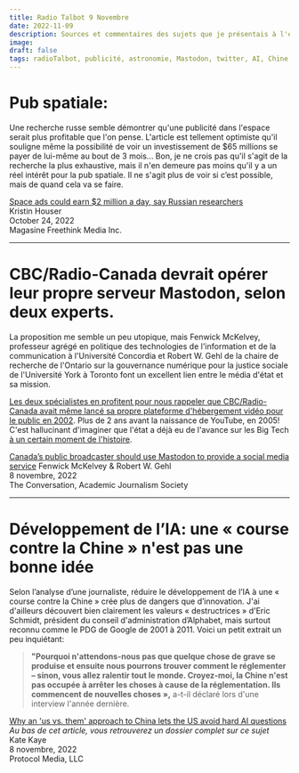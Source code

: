 ```yaml
---
title: Radio Talbot 9 Novembre
date: 2022-11-09
description: Sources et commentaires des sujets que je présentais à l'émission Radio Talbot du mercredi 9 novembre dernier
image:
draft: false
tags: radioTalbot, publicité, astronomie, Mastodon, twitter, AI, Chine, U.S.A., États-Unis, réglementation, loi, gouvernement
---
```

# Pub spatiale:
Une recherche russe semble démontrer qu'une publicité dans l'espace serait plus profitable que l'on pense. L'article est tellement optimiste qu'il souligne même la possibilité de voir un investissement de $65 millions se payer de lui-même au bout de 3 mois... Bon, je ne crois pas qu'il s'agit de la recherche la plus exhaustive, mais il n'en demeure pas moins qu'il y a un réel intérêt pour la pub spatiale. Il ne s'agit plus de voir si c’est possible, mais de quand cela va se faire.

[Space ads could earn $2 million a day, say Russian researchers](https://www.freethink.com/space/space-advertising)  
Kristin Houser  
October 24, 2022  
Magasine Freethink Media Inc.

---

# CBC/Radio-Canada devrait opérer leur propre serveur Mastodon, selon deux experts.
La proposition me semble un peu utopique, mais Fenwick McKelvey, professeur agrégé en politique des technologies de l'information et de la communication à l'Université Concordia et Robert W. Gehl de la chaire de recherche de l'Ontario sur la gouvernance numérique pour la justice sociale de l'Université York à Toronto font un excellent lien entre le média d'état et sa mission.  

[Les deux spécialistes en profitent pour nous rappeler que CBC/Radio-Canada avait même lancé sa propre plateforme d'hébergement vidéo pour le public en 2002](https://exclaim.ca/music/article/do_i_want_my_zed_tv-cbc_attempts_open_source). Plus de 2 ans avant la naissance de YouTube, en 2005! C'est hallucinant d'imaginer que l'état a déjà eu de l'avance sur les Big Tech [à un certain moment de l'histoire](https://web.archive.org/web/20021210152457/http://zed.cbc.ca/displayContent.do?item_id=7860).

[Canada’s public broadcaster should use Mastodon to provide a social media service](https://theconversation.com/canadas-public-broadcaster-should-use-mastodon-to-provide-a-social-media-service-194116)   Fenwick McKelvey & Robert W. Gehl   
8 novembre, 2022  
The Conversation, Academic Journalism Society  

---

# Développement de l’IA: une « course contre la Chine » n'est pas une bonne idée
Selon l’analyse d’une journaliste, réduire le développement de l’IA à une « course contre la Chine » crée plus de dangers que d’innovation. J'ai d'ailleurs découvert bien clairement les valeurs « destructrices » d'Eric Schmidt, président du conseil d'administration d’Alphabet, mais surtout reconnu comme le PDG de Google de 2001 à 2011. Voici un petit extrait un peu inquiétant:

> **"Pourquoi n'attendons-nous pas que quelque chose de grave se produise et ensuite nous pourrons trouver comment le réglementer – sinon, vous allez ralentir tout le monde. Croyez-moi, la Chine n'est pas occupée à arrêter les choses à cause de la réglementation. Ils commencent de nouvelles choses »,** a-t-il déclaré lors d'une interview l'année dernière.  

[Why an 'us vs. them' approach to China lets the US avoid hard AI questions](https://www.protocol.com/enterprise/us-china-ai-fear-military)  
_Au bas de cet article, vous retrouverez un dossier complet sur ce sujet_  
Kate Kaye  
8 novembre, 2022  
Protocol Media, LLC
